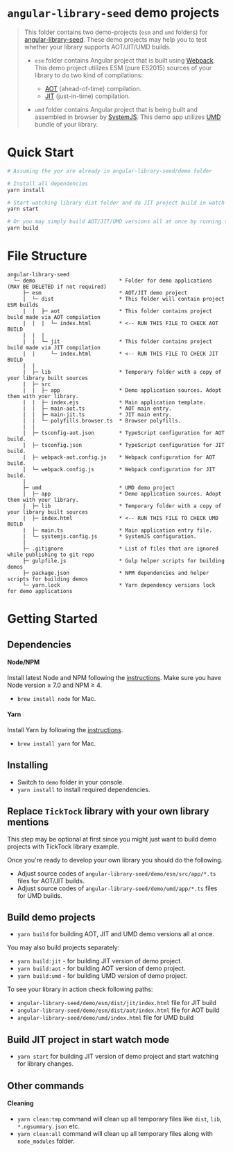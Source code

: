 # `angular-library-seed` demo projects

> This folder contains two demo-projects (`esm` and `umd` folders) for [angular-library-seed](https://github.com/trekhleb/angular-library-seed). These demo projects may help you to test whether your library supports AOT/JIT/UMD builds.
>
> - `esm` folder contains Angular project that is built using [Webpack](https://webpack.js.org/). This demo project utilizes ESM (pure ES2015) sources of your library to do two kind of compilations:
>   - [AOT](https://angular.io/docs/ts/latest/cookbook/aot-compiler.html) (ahead-of-time) compilation.
>   - [JIT](https://angular.io/docs/ts/latest/cookbook/aot-compiler.html) (just-in-time) compilation.
>
> - `umd` folder contains Angular project that is being built and assembled in browser by [SystemJS](https://github.com/systemjs/systemjs). This demo app utilizes [UMD](https://github.com/umdjs/umd) bundle of your library.

# Quick Start

```bash
# Assuming the yor are already in angular-library-seed/demo folder

# Install all dependencies
yarn install

# Start watching library dist folder and do JIT project build in watch mode.
yarn start

# Or you may simply build AOT/JIT/UMD versions all at once by running the following command
yarn build
```

# File Structure

```
angular-library-seed
  └─ demo                           * Folder for demo applications (MAY BE DELETED if not required) 
     ├─ esm                         * AOT/JIT demo project
     |  └─ dist                     * This folder will contain project ESM builds
     |  |  ├─ aot                   * This folder contains project build made via AOT compilation
     |  |  |  └─ index.html         * <-- RUN THIS FILE TO CHECK AOT BUILD
     |  |  |
     |  |  └─ jit                   * This folder contains project build made via JIT compilation
     |  |     └─ index.html         * <-- RUN THIS FILE TO CHECK JIT BUILD
     |  |
     |  ├─ lib                      * Temporary folder with a copy of your library built sources
     |  ├─ src
     |  |  ├─ app                   * Demo application sources. Adopt them with your library.
     |  |  ├─ index.ejs             * Main application template.
     |  |  ├─ main-aot.ts           * AOT main entry.
     |  |  ├─ main-jit.ts           * JIT main entry.
     |  |  └─ polyfills.browser.ts  * Browser polyfills.
     |  |
     |  ├─ tsconfig-aot.json        * TypeScript configuration for AOT build.
     |  ├─ tsconfig.json            * TypeScript configuration for JIT build.
     |  ├─ webpack-aot.config.js    * Webpack configuration for AOT build.
     |  └─ webpack.config.js        * Webpack configuration for JIT build.
     |   
     ├─ umd                         * UMD demo project
     |  ├─ app                      * Demo application sources. Adopt them with your library.
     |  ├─ lib                      * Temporary folder with a copy of your library built sources
     |  ├─ index.html               * <-- RUN THIS FILE TO CHECK UMD BUILD
     |  ├─ main.ts                  * Main application entry file.
     |  └─ systemjs.config.js       * SystemJS configuration.
     |   
     ├─ .gitignore                  * List of files that are ignored while publishing to git repo
     ├─ gulpfile.js                 * Gulp helper scripts for building demos
     ├─ package.json                * NPM dependencies and helper scripts for building demos
     └─ yarn.lock                   * Yarn dependency versions lock for demo applications
```

# Getting Started

## Dependencies

#### Node/NPM
Install latest Node and NPM following the [instructions](https://nodejs.org/en/download/). Make sure you have Node version ≥ 7.0 and NPM ≥ 4.

- `brew install node` for Mac.

#### Yarn
Install Yarn by following the [instructions](https://yarnpkg.com/en/docs/install).

- `brew install yarn` for Mac.

## Installing
- Switch to `demo` folder in your console.
- `yarn install` to install required dependencies.

## Replace `TickTock` library with your own library mentions
This step may be optional at first since you might just want to build demo projects with TickTock library example.

Once you're ready to develop your own library you should do the following.
- Adjust source codes of `angular-library-seed/demo/esm/src/app/*.ts` files for AOT/JIT builds.
- Adjust source codes of `angular-library-seed/demo/umd/app/*.ts` files for UMD builds.

## Build demo projects
- `yarn build` for building AOT, JIT and UMD demo versions all at once.

You may also build projects separately:
- `yarn build:jit` - for building JIT version of demo project.
- `yarn build:aot` - for building AOT version of demo project.
- `yarn build:umd` - for building UMD version of demo project.

To see your library in action check following paths:
- `angular-library-seed/demo/esm/dist/jit/index.html` file for JIT build
- `angular-library-seed/demo/esm/dist/aot/index.html` file for AOT build
- `angular-library-seed/demo/umd/index.html` file for UMD build

## Build JIT project in start watch mode
- `yarn start` for building JIT version of demo project and start watching for library changes.

## Other commands

#### Cleaning
- `yarn clean:tmp` command will clean up all temporary files like `dist`, `lib`, `*.ngsummary.json` etc.
- `yarn clean:all` command will clean up all temporary files along with `node_modules` folder. 
